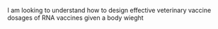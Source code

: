 I am looking to understand how to design effective veterinary vaccine dosages of RNA vaccines given a body wieght